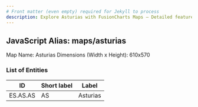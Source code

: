```yaml
---
# Front matter (even empty) required for Jekyll to process
description: Explore Asturias with FusionCharts Maps – Detailed features for seamless integration. Try now & enhance your data visualization today! 
---
```


## JavaScript Alias: maps/asturias

Map Name: Asturias
Dimensions (Width x Height): 610x570

### List of Entities

| ID       | Short label | Label    |
| -------- | ----------- | -------- |
| ES.AS.AS | AS          | Asturias |
